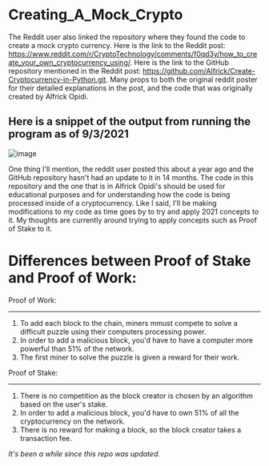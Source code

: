 # Creating_A_Mock_Crypto

The Reddit user also linked the repository where they found the code to create a mock crypto currency. Here is the link to the Reddit post: https://www.reddit.com/r/CryptoTechnology/comments/f0qd3y/how_to_create_your_own_cryptocurrency_using/. Here is the link to the GitHub repository mentioned in the Reddit post: https://github.com/Alfrick/Create-Cryptocurrency-in-Python.git. Many props to both the original reddit poster for their detailed explanations in the post, and the code that was originally created by Alfrick Opidi. 

## Here is a snippet of the output from running the program as of 9/3/2021
![image](https://user-images.githubusercontent.com/62074841/132036994-117f77e6-870a-4dbe-abf7-95ce2cba218e.png)
<br>

One thing I'll mention, the reddit user posted this about a year ago and the GitHub repository hasn't had an update to it in 14 months. The code in this repository and the one that is in Alfrick Opidi's should be used for educational purposes and for understanding how the code is being processed inside of a cryptocurrency. Like I said, I'll be making modifications to my code as time goes by to try and apply 2021 concepts to it. My thoughts are currently around trying to apply concepts such as Proof of Stake to it.

# Differences between Proof of Stake and Proof of Work:

Proof of Work:
____
  1. To add each block to the chain, miners mmust compete to solve a difficult puzzle using their computers processing power.
  2. In order to add a malicious block, you'd have to have a computer more powerful than 51% of the network.
  3. The first miner to solve the puzzle is given a reward for their work.

Proof of Stake:
____
  1. There is no competition as the block creator is chosen by an algorithm based on the user's stake.
  2. In order to add a malicious block, you'd have to own 51% of all the cryptocurrency on the network.
  3. There is no reward for making a block, so the block creator takes a transaction fee.


_It's been a while since this repo was updated._
